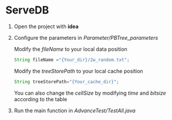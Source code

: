 # ServeDB
1. Open the project with **idea**
2. Configure the parameters in *Parameter/PBTree_parameters*

   Modify the *fileName* to your local data position
   
    ```java
    String fileName ="{Your_dir}/2w_random.txt";
    ```
    
    Modify the *treeStorePath* to your local cache position
    
    ```java
    String treeStorePath="{Your_cache_dir}";
    ```
    
    You can also change the *cellSize* by modifying *time* and *bitsize* according to the table
    
    
3. Run the main function in *AdvanceTest/TestAll.java*

